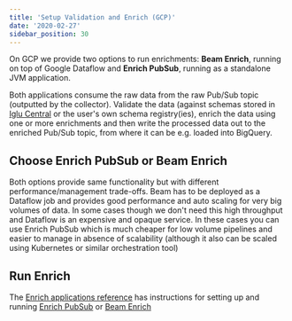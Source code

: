 ```yaml
---
title: 'Setup Validation and Enrich (GCP)'
date: '2020-02-27'
sidebar_position: 30
---
```


On GCP we provide two options to run enrichments: **Beam Enrich**, running on top of Google Dataflow and **Enrich PubSub**, running as a standalone JVM application.

Both applications consume the raw data from the raw Pub/Sub topic (outputted by the collector). Validate the data (against schemas stored in [Iglu Central](https://github.com/snowplow/iglu-central/) or the user's own schema registry(ies), enrich the data using one or more enrichments and then write the processed data out to the enriched Pub/Sub topic, from where it can be e.g. loaded into BigQuery.

## Choose Enrich PubSub or Beam Enrich

Both options provide same functionality but with different performance/management trade-offs. Beam has to be deployed as a Dataflow job and provides good performance and auto scaling for very big volumes of data. In some cases though we don't need this high throughput and Dataflow is an expensive and opaque service. In these cases you can use Enrich PubSub which is much cheaper for low volume pipelines and easier to manage in absence of scalability (although it also can be scaled using Kubernetes or similar orchestration tool)

## Run Enrich

The [Enrich applications reference](/docs/pipeline-components-and-applications/enrichment-components/index.md) has instructions for setting up and running [Enrich PubSub](/docs/pipeline-components-and-applications/enrichment-components/enrich-pubsub/index.md) or [Beam Enrich](/docs/pipeline-components-and-applications/enrichment-components/beam-enrich/index.md)
